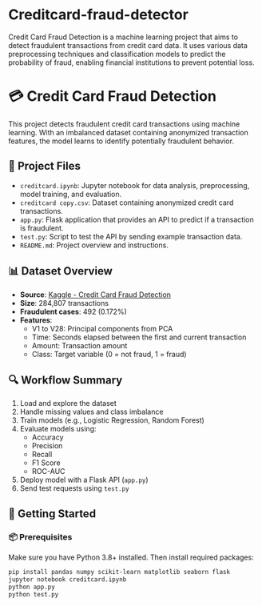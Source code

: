 # Creditcard-fraud-detector
Credit Card Fraud Detection is a machine learning project that aims to detect fraudulent transactions from credit card data. It uses various data preprocessing techniques and classification models to predict the probability of fraud, enabling financial institutions to prevent potential loss.


# 💳 Credit Card Fraud Detection

This project detects fraudulent credit card transactions using machine learning. With an imbalanced dataset containing anonymized transaction features, the model learns to identify potentially fraudulent behavior.

## 📂 Project Files

- `creditcard.ipynb`: Jupyter notebook for data analysis, preprocessing, model training, and evaluation.
- `creditcard copy.csv`: Dataset containing anonymized credit card transactions.
- `app.py`: Flask application that provides an API to predict if a transaction is fraudulent.
- `test.py`: Script to test the API by sending example transaction data.
- `README.md`: Project overview and instructions.

## 📊 Dataset Overview

- **Source**: [Kaggle - Credit Card Fraud Detection](https://www.kaggle.com/mlg-ulb/creditcardfraud)
- **Size**: 284,807 transactions
- **Fraudulent cases**: 492 (0.172%)
- **Features**:
  - V1 to V28: Principal components from PCA
  - Time: Seconds elapsed between the first and current transaction
  - Amount: Transaction amount
  - Class: Target variable (0 = not fraud, 1 = fraud)

## 🔍 Workflow Summary

1. Load and explore the dataset
2. Handle missing values and class imbalance
3. Train models (e.g., Logistic Regression, Random Forest)
4. Evaluate models using:
   - Accuracy
   - Precision
   - Recall
   - F1 Score
   - ROC-AUC
5. Deploy model with a Flask API (`app.py`)
6. Send test requests using `test.py`

## 🚀 Getting Started

### 📦 Prerequisites

Make sure you have Python 3.8+ installed. Then install required packages:

```bash
pip install pandas numpy scikit-learn matplotlib seaborn flask
jupyter notebook creditcard.ipynb
python app.py
python test.py
